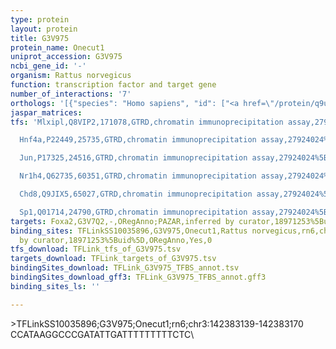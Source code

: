 ```yaml
---
type: protein
layout: protein
title: G3V975
protein_name: Onecut1
uniprot_accession: G3V975
ncbi_gene_id: '-'
organism: Rattus norvegicus
function: transcription factor and target gene
number_of_interactions: '7'
orthologs: '[{"species": "Homo sapiens", "id": ["<a href=\"/protein/q9ubc0\">Q9UBC0</a>"]}, {"species": "Danio rerio", "id": ["<a href=\"/protein/q6phc9\">Q6PHC9</a>"]}, {"species": "Mus musculus", "id": ["<a href=\"/protein/o08755\">O08755</a>"]}]'
jaspar_matrices: 
tfs: 'Mlxipl,Q8VIP2,171078,GTRD,chromatin immunoprecipitation assay,27924024%5Buid%5D,No

  Hnf4a,P22449,25735,GTRD,chromatin immunoprecipitation assay,27924024%5Buid%5D,No

  Jun,P17325,24516,GTRD,chromatin immunoprecipitation assay,27924024%5Buid%5D,No

  Nr1h4,Q62735,60351,GTRD,chromatin immunoprecipitation assay,27924024%5Buid%5D,No

  Chd8,Q9JIX5,65027,GTRD,chromatin immunoprecipitation assay,27924024%5Buid%5D,No

  Sp1,Q01714,24790,GTRD,chromatin immunoprecipitation assay,27924024%5Buid%5D,No'
targets: Foxa2,G3V7Q2,-,ORegAnno;PAZAR,inferred by curator,18971253%5Buid%5D+OR+26578589%5Buid%5D,No
binding_sites: TFLinkSS10035896,G3V975,Onecut1,Rattus norvegicus,rn6,chr3,142383139,142383170,-,rn6&position=chr3:142383139-142383170,inferred
  by curator,18971253%5Buid%5D,ORegAnno,Yes,0
tfs_download: TFLink_tfs_of_G3V975.tsv
targets_download: TFLink_targets_of_G3V975.tsv
bindingSites_download: TFLink_G3V975_TFBS_annot.tsv
bindingSites_download_gff3: TFLink_G3V975_TFBS_annot.gff3
binding_sites_ls: ''

---
```

\>TFLinkSS10035896;G3V975;Onecut1;rn6;chr3:142383139-142383170\CCATAAGGCCCGATATTGATTTTTTTTTCTC\